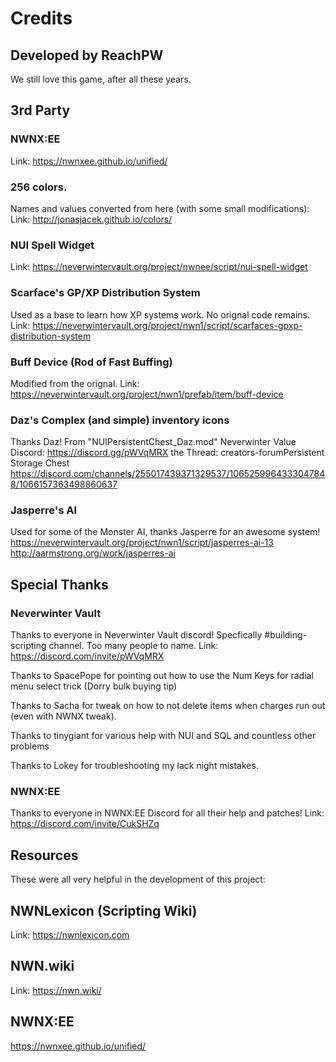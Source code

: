 # Credits

## Developed by ReachPW

We still love this game, after all these years.

## 3rd Party 

### NWNX:EE
Link: https://nwnxee.github.io/unified/

### 256 colors.  
Names and values converted from here (with some small modifications):
Link: http://jonasjacek.github.io/colors/

### NUI Spell Widget
Link: https://neverwintervault.org/project/nwnee/script/nui-spell-widget

### Scarface's GP/XP Distribution System
Used as a base to learn how XP systems work.  No orignal code remains.
Link: https://neverwintervault.org/project/nwn1/script/scarfaces-gpxp-distribution-system

### Buff Device (Rod of Fast Buffing)
Modified from the orignal.
Link: https://neverwintervault.org/project/nwn1/prefab/item/buff-device

### Daz's Complex (and simple) inventory icons
Thanks Daz!  From "NUIPersistentChest_Daz.mod" 
⁠Neverwinter Value Discord: https://discord.gg/pWVqMRX the Thread: creators-forum⁠Persistent Storage Chest
https://discord.com/channels/255017439371329537/1065259964333047848/1066157363498860637

### Jasperre's AI
Used for some of the Monster AI, thanks Jasperre for an awesome system!
https://neverwintervault.org/project/nwn1/script/jasperres-ai-13
http://aarmstrong.org/work/jasperres-ai

## Special Thanks

### Neverwinter Vault
Thanks to everyone in Neverwinter Vault discord!
Specfically #building-scripting channel.
Too many people to name.
Link: https://discord.com/invite/pWVqMRX

Thanks to SpacePope for pointing out how to use the Num Keys for radial menu select trick (Dorry bulk buying tip)

Thanks to Sacha for tweak on how to not delete items when charges run out (even with NWNX tweak).

Thanks to tinygiant for various help with NUI and SQL and countless other problems

Thanks to Lokey for troubleshooting my lack night mistakes.

### NWNX:EE
Thanks to everyone in NWNX:EE Discord for all their help and patches!
Link: https://discord.com/invite/CukSHZq

## Resources

These were all very helpful in the development of this project: 

## NWNLexicon (Scripting Wiki)
Link: https://nwnlexicon.com

## NWN.wiki
Link: https://nwn.wiki/

## NWNX:EE 
https://nwnxee.github.io/unified/

